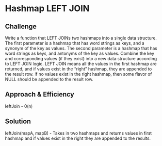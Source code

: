 # Hashmap LEFT JOIN
<!-- Short summary or background information -->

## Challenge
Write a function that LEFT JOINs two hashmaps into a single data structure.
The first parameter is a hashmap that has word strings as keys, and a synonym of the key as values.
The second parameter is a hashmap that has word strings as keys, and antonyms of the key as values.
Combine the key and corresponding values (if they exist) into a new data structure according to LEFT JOIN logic.
LEFT JOIN means all the values in the first hashmap are returned, and if values exist in the “right” hashmap, they are appended to the result row. If no values exist in the right hashmap, then some flavor of NULL should be appended to the result row.

## Approach & Efficiency
leftJoin - 0(n)

## Solution
leftJoin(mapA, mapB) - Takes in two hashmaps and returns values in first hashmap and if values exist in the right they are appended to the results.

